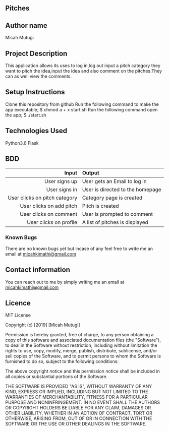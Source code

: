 ##  Pitches
## Author name
Micah Mutugi

## Project Description
This application allows its uses to log in,log out input a pitch category they want to pitch the idea,input the idea and also comment on the pitches.They can as well view the comments.
## Setup Instructions
Clone this repository from github
Run the following command to make the app executable; $ chmod a + x start.sh
Run the following command open the app; $ ./start.sh

## Technologies Used
Python3.6
Flask
## BDD
|   Input            |    Output             |
|-------------------:|:----------------------|
|User signs up       | User gets an Email to log in |
|User signs in       | User is directed to the homepage |
|User clicks on pitch category| Category page is created|
| User clicks on add pitch | Pitch is created|
|User clicks on comment | User is prompted to comment|
|User clicks on profile| A list of pitches is displayed|

### Known Bugs
There are no known bugs yet but incase of any feel free to write me an email at micahkimathi@gmail.com
## Contact information
You can reach out to me by simply writing me an email at micahkimathi@gmail.com

## Licence
MIT License

Copyright (c) [2019] [Micah Mutugi]

Permission is hereby granted, free of charge, to any person obtaining a copy
of this software and associated documentation files (the "Software"), to deal
in the Software without restriction, including without limitation the rights
to use, copy, modify, merge, publish, distribute, sublicense, and/or sell
copies of the Software, and to permit persons to whom the Software is
furnished to do so, subject to the following conditions:

The above copyright notice and this permission notice shall be included in all
copies or substantial portions of the Software.

THE SOFTWARE IS PROVIDED "AS IS", WITHOUT WARRANTY OF ANY KIND, EXPRESS OR
IMPLIED, INCLUDING BUT NOT LIMITED TO THE WARRANTIES OF MERCHANTABILITY,
FITNESS FOR A PARTICULAR PURPOSE AND NONINFRINGEMENT. IN NO EVENT SHALL THE
AUTHORS OR COPYRIGHT HOLDERS BE LIABLE FOR ANY CLAIM, DAMAGES OR OTHER
LIABILITY, WHETHER IN AN ACTION OF CONTRACT, TORT OR OTHERWISE, ARISING FROM,
OUT OF OR IN CONNECTION WITH THE SOFTWARE OR THE USE OR OTHER DEALINGS IN THE
SOFTWARE.
